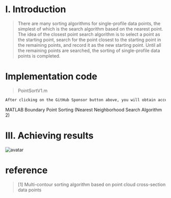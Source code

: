 #  I. Introduction 

>  There are many sorting algorithms for single-profile data points, the simplest of which is the search algorithm based on the nearest point. The idea of the closest point search algorithm is to select a point as the starting point, search for the point closest to the starting point in the remaining points, and record it as the new starting point. Until all the remaining points are searched, the sorting of single-profile data points is completed. 

#  Implementation code 

>  PointSortV1.m 

 ```python  
After clicking on the GitHub Sponsor button above, you will obtain access permissions to my private code repository ( https://github.com/slowlon/my_code_bar ) to view this blog code. By searching the code number of this blog, you can find the code you need, code number is: 2024020309574055490
 ```  
MATLAB Boundary Point Sorting (Nearest Neighborhood Search Algorithm 2) 

#  III. Achieving results 

![avatar]( 84391bf4742946318e21fdbc57abee5c.png) 

#  reference 

>  [1] Multi-contour sorting algorithm based on point cloud cross-section data points 

